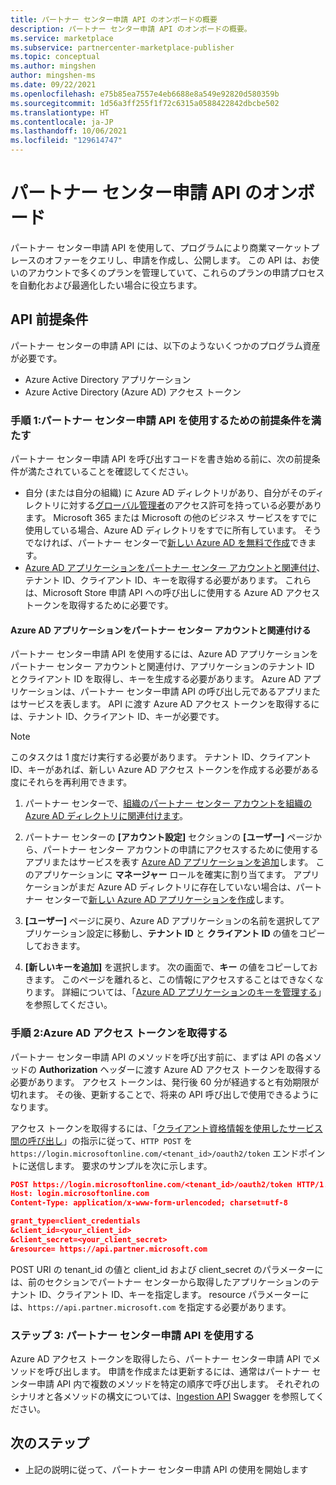 ```yaml
---
title: パートナー センター申請 API のオンボードの概要
description: パートナー センター申請 API のオンボードの概要。
ms.service: marketplace
ms.subservice: partnercenter-marketplace-publisher
ms.topic: conceptual
ms.author: mingshen
author: mingshen-ms
ms.date: 09/22/2021
ms.openlocfilehash: e75b85ea7557e4eb6688e8a549e92820d580359b
ms.sourcegitcommit: 1d56a3ff255f1f72c6315a0588422842dbcbe502
ms.translationtype: HT
ms.contentlocale: ja-JP
ms.lasthandoff: 10/06/2021
ms.locfileid: "129614747"
---
```

# <a name="partner-center-submission-api-onboarding"></a>パートナー センター申請 API のオンボード

パートナー センター申請 API を使用して、プログラムにより商業マーケットプレースのオファーをクエリし、申請を作成し、公開します。 この API は、お使いのアカウントで多くのプランを管理していて、これらのプランの申請プロセスを自動化および最適化したい場合に役立ちます。

## <a name="api-prerequisites"></a>API 前提条件

パートナー センターの申請 API には、以下のようないくつかのプログラム資産が必要です。

- Azure Active Directory アプリケーション
- Azure Active Directory (Azure AD) アクセス トークン

### <a name="step-1-complete-prerequisites-for-using-the-partner-center-submission-api"></a>手順 1:パートナー センター申請 API を使用するための前提条件を満たす

パートナー センター申請 API を呼び出すコードを書き始める前に、次の前提条件が満たされていることを確認してください。

- 自分 (または自分の組織) に Azure AD ディレクトリがあり、自分がそのディレクトリに対する[グローバル管理者](../active-directory/roles/permissions-reference.md)のアクセス許可を持っている必要があります。 Microsoft 365 または Microsoft の他のビジネス サービスをすでに使用している場合、Azure AD ディレクトリをすでに所有しています。 そうでなければ、パートナー センターで[新しい Azure AD を無料で作成](manage-tenants.md#create-a-new-tenant)できます。
- [Azure AD アプリケーションをパートナー センター アカウントと関連付け](manage-aad-apps.md)、テナント ID、クライアント ID、キーを取得する必要があります。 これらは、Microsoft Store 申請 API への呼び出しに使用する Azure AD アクセス トークンを取得するために必要です。

#### <a name="associate-an-azure-ad-application-with-your-partner-center-account"></a>Azure AD アプリケーションをパートナー センター アカウントと関連付ける

パートナー センター申請 API を使用するには、Azure AD アプリケーションをパートナー センター アカウントと関連付け、アプリケーションのテナント ID とクライアント ID を取得し、キーを生成する必要があります。 Azure AD アプリケーションは、パートナー センター申請 API の呼び出し元であるアプリまたはサービスを表します。 API に渡す Azure AD アクセス トークンを取得するには、テナント ID、クライアント ID、キーが必要です。

> [!NOTE]
> このタスクは 1 度だけ実行する必要があります。 テナント ID、クライアント ID、キーがあれば、新しい Azure AD アクセス トークンを作成する必要がある度にそれらを再利用できます。

1. パートナー センターで、[組織のパートナー センター アカウントを組織の Azure AD ディレクトリに関連付けます](manage-tenants.md)。

1. パートナー センターの **[アカウント設定]** セクションの **[ユーザー]** ページから、パートナー センター アカウントの申請にアクセスするために使用するアプリまたはサービスを表す [Azure AD アプリケーションを追加](manage-aad-apps.md)します。 このアプリケーションに **マネージャー** ロールを確実に割り当てます。 アプリケーションがまだ Azure AD ディレクトリに存在していない場合は、パートナー センターで[新しい Azure AD アプリケーションを作成](manage-aad-apps.md#add-new-azure-ad-applications)します。

1. **[ユーザー]** ページに戻り、Azure AD アプリケーションの名前を選択してアプリケーション設定に移動し、**テナント ID** と **クライアント ID** の値をコピーしておきます。

1. **[新しいキーを追加]** を選択します。 次の画面で、**キー** の値をコピーしておきます。 このページを離れると、この情報にアクセスすることはできなくなります。 詳細については、「[Azure AD アプリケーションのキーを管理する](manage-aad-apps.md#manage-keys-for-an-azure-ad-application)」を参照してください。

### <a name="step-2-obtain-an-azure-ad-access-token"></a>手順 2:Azure AD アクセス トークンを取得する

パートナー センター申請 API のメソッドを呼び出す前に、まずは API の各メソッドの **Authorization** ヘッダーに渡す Azure AD アクセス トークンを取得する必要があります。 アクセス トークンは、発行後 60 分が経過すると有効期限が切れます。 その後、更新することで、将来の API 呼び出しで使用できるようになります。

アクセス トークンを取得するには、「[クライアント資格情報を使用したサービス間の呼び出し](../active-directory/azuread-dev/v1-oauth2-client-creds-grant-flow.md)」の指示に従って、`HTTP POST` を `https://login.microsoftonline.com/<tenant_id>/oauth2/token` エンドポイントに送信します。 要求のサンプルを次に示します。

```json
POST https://login.microsoftonline.com/<tenant_id>/oauth2/token HTTP/1.1
Host: login.microsoftonline.com
Content-Type: application/x-www-form-urlencoded; charset=utf-8

grant_type=client_credentials
&client_id=<your_client_id>
&client_secret=<your_client_secret>
&resource= https://api.partner.microsoft.com
```

POST URI の tenant_id の値と client_id および client_secret のパラメーターには、前のセクションでパートナー センターから取得したアプリケーションのテナント ID、クライアント ID、キーを指定します。 resource パラメーターには、`https://api.partner.microsoft.com` を指定する必要があります。

### <a name="step-3-use-the-partner-center-submission-api"></a>ステップ 3: パートナー センター申請 API を使用する

Azure AD アクセス トークンを取得したら、パートナー センター申請 API でメソッドを呼び出します。 申請を作成または更新するには、通常はパートナー センター申請 API 内で複数のメソッドを特定の順序で呼び出します。 それぞれのシナリオと各メソッドの構文については、[Ingestion API](https://apidocs.microsoft.com/services/partneringestion/) Swagger を参照してください。

## <a name="next-steps"></a>次のステップ

- 上記の説明に従って、パートナー センター申請 API の使用を開始します

